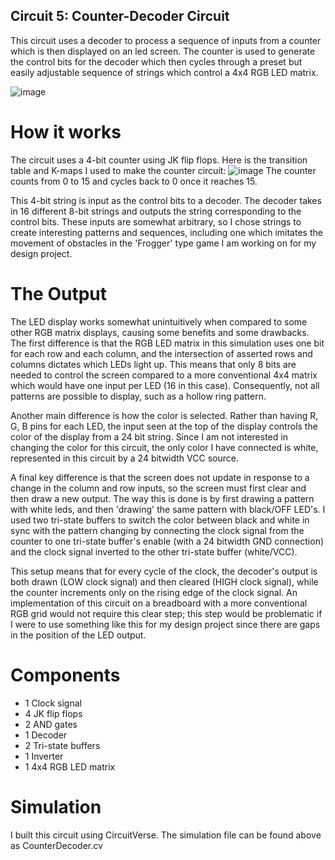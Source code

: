 ## Circuit 5: Counter-Decoder Circuit
This circuit uses a decoder to process a sequence of inputs from a counter which is then displayed on an led screen. The counter is used to generate the control bits for the decoder which then cycles through a preset but easily adjustable sequence of strings which control a 4x4 RGB LED matrix.

![image](https://github.com/user-attachments/assets/92db61f0-c519-4216-92e0-8736a30787ad)

# How it works
The circuit uses a 4-bit counter using JK flip flops. Here is the transition table and K-maps I used to make the counter circuit:
![image](https://github.com/user-attachments/assets/e80fef11-89a8-426a-b838-010fffd85f3d)
The counter counts from 0 to 15 and cycles back to 0 once it reaches 15. 

This 4-bit string is input as the control bits to a decoder. The decoder takes in 16 different 8-bit strings and outputs the string corresponding to the control bits. These inputs are somewhat arbitrary, so I chose strings to create interesting patterns and sequences, including one which imitates the movement of obstacles in the 'Frogger' type game I am working on for my design project.

# The Output
The LED display works somewhat unintuitively when compared to some other RGB matrix displays, causing some benefits and some drawbacks. The first difference is that the RGB LED matrix in this simulation uses one bit for each row and each column, and the intersection of asserted rows and columns dictates which LEDs light up. This means that only 8 bits are needed to control the screen compared to a more conventional 4x4 matrix which would have one input per LED (16 in this case). Consequently, not all patterns are possible to display, such as a hollow ring pattern. 

Another main difference is how the color is selected. Rather than having R, G, B pins for each LED, the input seen at the top of the display controls the color of the display from a 24 bit string. Since I am not interested in changing the color for this circuit, the only color I have connected is white, represented in this circuit by a 24 bitwidth VCC source. 

A final key difference is that the screen does not update in response to a change in the column and row inputs, so the screen must first clear and then draw a new output. The way this is done is by first drawing a pattern with white leds, and then 'drawing' the same pattern with black/OFF LED's. I used two tri-state buffers to switch the color between black and white in sync with the pattern changing by connecting the clock signal from the counter to one tri-state buffer's enable (with a 24 bitwidth GND connection) and the clock signal inverted to the other tri-state buffer (white/VCC).

This setup means that for every cycle of the clock, the decoder's output is both drawn (LOW clock signal) and then cleared (HIGH clock signal), while the counter increments only on the rising edge of the clock signal. An implementation of this circuit on a breadboard with a more conventional RGB grid would not require this clear step; this step would be problematic if I were to use something like this for my design project since there are gaps in the position of the LED output.

# Components
- 1 Clock signal 
- 4 JK flip flops
- 2 AND gates
- 1 Decoder
- 2 Tri-state buffers
- 1 Inverter
- 1 4x4 RGB LED matrix

# Simulation
I built this circuit using CircuitVerse. The simulation file can be found above as CounterDecoder.cv
